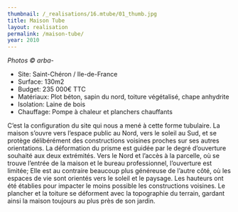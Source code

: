 ```yaml
---
thumbnail: /_realisations/16.mtube/01_thumb.jpg
title: Maison Tube
layout: realisation
permalink: /maison-tube/
year: 2010
---
```


<i>Photos © arba-</i>

  * Site: Saint-Chéron / Ile-de-France
  * Surface: 130m2
  * Budget: 235 000€ TTC
  * Matériaux: Plot béton, sapin du nord, toiture végétalisé, chape anhydrite
  * Isolation: Laine de bois
  * Chauffage: Pompe à chaleur et planchers chauffants

C’est la configuration du site qui nous a mené à cette forme tubulaire. La maison s’ouvre vers l’espace public au Nord, vers le soleil au Sud, et se protège délibérément des constructions voisines proches sur ses autres orientations.
La déformation du prisme est guidée par le degré d’ouverture souhaité aux deux extrémités.
Vers le Nord et l’accès à la parcelle, où se trouve l’entrée de la maison et le bureau professionnel, l’ouverture est limitée;
Elle est au contraire beaucoup plus généreuse de l’autre côté, où les espaces de vie sont orientés vers le soleil et le paysage.
Les hauteurs ont été établies pour impacter le moins possible les constructions voisines. Le plancher et la toiture se déforment avec la topographie du terrain, gardant ainsi la maison toujours au plus près de son jardin.